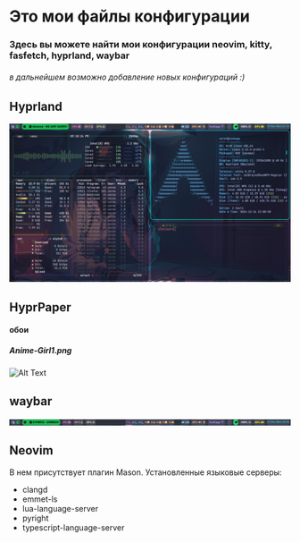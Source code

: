 # Это мои файлы конфигурации

### Здесь вы можете найти мои конфигурации neovim, kitty, fasfetch, hyprland, waybar

###### в дальнейшем возможно добавление новых конфигураций :)

## Hyprland

![Alt Text](./preview/HyprLandPreview.png)

## HyprPaper

#### обои

##### Anime-Girl1.png
![Alt Text](./wallpaper/Anime-Girl1.png)

## waybar

![Alt Text](./preview/waybar_preview.png)
## Neovim

В нем присутствует плагин Mason. Установленные языковые серверы:

- clangd
- emmet-ls
- lua-language-server
- pyright
- typescript-language-server

